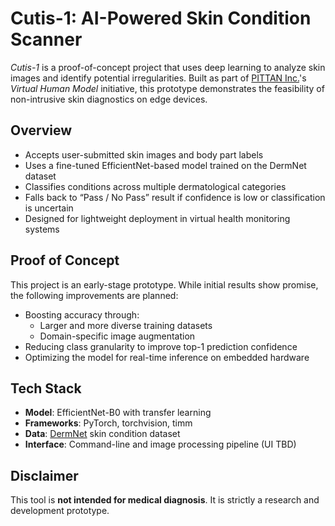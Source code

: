 # Cutis-1: AI-Powered Skin Condition Scanner

*Cutis-1* is a proof-of-concept project that uses deep learning to analyze skin images and identify potential irregularities. Built as part of [PITTAN Inc.](https://www.pittan.life/)'s *Virtual Human Model* initiative, this prototype demonstrates the feasibility of non-intrusive skin diagnostics on edge devices.

## Overview

- Accepts user-submitted skin images and body part labels  
- Uses a fine-tuned EfficientNet-based model trained on the DermNet dataset  
- Classifies conditions across multiple dermatological categories  
- Falls back to “Pass / No Pass” result if confidence is low or classification is uncertain  
- Designed for lightweight deployment in virtual health monitoring systems  

## Proof of Concept

This project is an early-stage prototype. While initial results show promise, the following improvements are planned:

- Boosting accuracy through:
  - Larger and more diverse training datasets  
  - Domain-specific image augmentation  
- Reducing class granularity to improve top-1 prediction confidence  
- Optimizing the model for real-time inference on embedded hardware  

## Tech Stack

- **Model**: EfficientNet-B0 with transfer learning  
- **Frameworks**: PyTorch, torchvision, timm  
- **Data**: [DermNet](https://www.kaggle.com/datasets/shubhamgoel27/dermnet) skin condition dataset  
- **Interface**: Command-line and image processing pipeline (UI TBD)  

## Disclaimer

This tool is **not intended for medical diagnosis**. It is strictly a research and development prototype.
